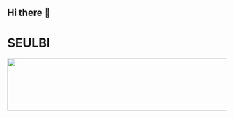 ## Hi there 👋
# SEULBI

<a href="https://github.com/devxb/gitanimals">
  <img
    src="https://render.gitanimals.org/lines/SUUULBBI"
    width="600"
    height="120"
  />
</a>
  
<!--
**SUUULBBI/SUUULBBI** is a ✨ _special_ ✨ repository because its `README.md` (this file) appears on your GitHub profile.

Here are some ideas to get you started:

- 🔭 I’m currently working on ...
- 🌱 I’m currently learning ...
- 👯 I’m looking to collaborate on ...
- 🤔 I’m looking for help with ...
- 💬 Ask me about ...
- 📫 How to reach me: ...
- 😄 Pronouns: ...
- ⚡ Fun fact: ...
-->
